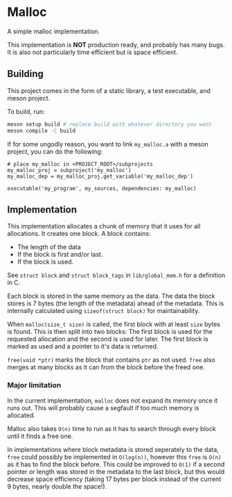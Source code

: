 # Malloc

A simple malloc implementation.

This implementation is **NOT** production ready, and probably has many bugs.
It is also not particularly time efficient but is space efficient.

## Building

This project comes in the form of a static library, a test executable, and meson project.

To build, run:
```sh
meson setup build # replace build with whatever directory you want
meson compile -C build
```

If for some ungodly reason, you want to link `my_malloc.a` with a meson project, you can do the following:
```meson
# place my_malloc in <PROJECT_ROOT>/subprojects
my_malloc_proj = subproject('my_malloc') 
my_malloc_dep = my_malloc_proj.get_variable('my_malloc_dep')

executable('my_program', my_sources, dependencies: my_malloc)
```

## Implementation

This implementation allocates a chunk of memory that it uses for all allocations.
It creates one block. A block contains:
- The length of the data
- If the block is first and/or last.
- If the block is used.

See `struct block` and `struct block_tags` in `lib/global_mem.h` for a definition in C. 

Each block is stored in the same memory as the data.
The data the block stores is 7 bytes (the length of the metadata)
ahead of the metadata. 
This is internally calculated using `sizeof(struct block)` for maintainability.

When `malloc(size_t size)` is called, the first block with at least `size` bytes is found.
This is then split into two blocks: The first block is used for the requested allocation
and the second is used for later.
The first block is marked as used and a pointer to it's data is returned.

`free(void *ptr)` marks the block that contains `ptr` as not used.
`free` also merges at many blocks as it can from the block before the freed one.

### Major limitation

In the current implementation, `malloc` does not expand its memory once it runs out.
This will probably cause a segfault if too much memory is allocated.

Malloc also takes `O(n)` time to run as it has to search through every block until it finds a free one.

In implementations where block metadata is stored seperately to the data, `free` could possibly be implemented
in `O(log(n))`, however this `free` is `O(n)` as it has to find the block before. 
This could be improved to `O(1)` if a second pointer or length was stored in the metadata to the last block, 
but this would decrease space efficiency (taking 17 bytes per block instead of the current 9 bytes, nearly double the space!).
 
